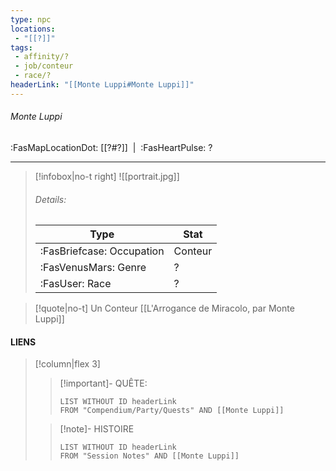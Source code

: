 ```yaml
---
type: npc
locations:
 - "[[?]]"
tags:
 - affinity/?
 - job/conteur
 - race/?
headerLink: "[[Monte Luppi#Monte Luppi]]"
---
```

###### Monte Luppi
<span class="sub2">:FasMapLocationDot: [[?#?]]&nbsp;&nbsp;|&nbsp;&nbsp;:FasHeartPulse: ? </span>
___

> [!infobox|no-t right]
> ![[portrait.jpg]]
> ###### Details:
> | Type | Stat |
> | ---- | ---- |
> | :FasBriefcase: Occupation |  Conteur |
> | :FasVenusMars: Genre | ? |
> | :FasUser: Race | ? |
<span class="clearfix"></span>

> [!quote|no-t]
>Un Conteur
>[[L'Arrogance de Miracolo,  par Monte Luppi]]
#### LIENS
> [!column|flex 3]
>> [!important]- QUÊTE:
>>```dataview
>>LIST WITHOUT ID headerLink
>>FROM "Compendium/Party/Quests" AND [[Monte Luppi]]
>
>>[!note]- HISTOIRE
>>```dataview
>>LIST WITHOUT ID headerLink
>>FROM "Session Notes" AND [[Monte Luppi]]
